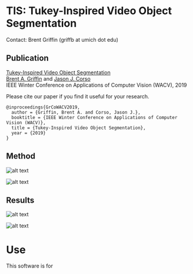 # TIS: Tukey-Inspired Video Object Segmentation

Contact: Brent Griffin (griffb at umich dot edu)

## Publication
[Tukey-Inspired Video Object Segmentation](https://www.google.com "ArXiV Paper")<br />
[Brent A. Griffin](https://www.griffb.com) and [Jason J. Corso](http://web.eecs.umich.edu/~jjcorso/)<br />
IEEE Winter Conference on Applications of Computer Vision (WACV), 2019

Please cite our paper if you find it useful for your research.
```
@inproceedings{GrCoWACV2019,
  author = {Griffin, Brent A. and Corso, Jason J.},
  booktitle = {IEEE Winter Conference on Applications of Computer Vision (WACV)},
  title = {Tukey-Inspired Video Object Segmentation},
  year = {2019}
}
```

## Method

![alt text](https://github.com/griffbr/TIS/figures/TIS_data.png "TIS processing of image data to find foreground objects")

![alt text](https://github.com/griffbr/TIS/figures/TISM.png "TISM processing of multiple segmentation masks")


## Results

![alt text](https://github.com/griffbr/TIS/figures/DAVIS16_Unsupervised.png "DAVIS results for state-of-the-art unsupervised methods")

![alt text](https://github.com/griffbr/TIS/figures/DAVIS16_plot.png "Visual comparison of segmentation methods on DAVIS dataset")

# Use
This software is for 